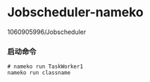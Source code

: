 # Jobscheduler-nameko
1060905996/Jobscheduler
### 启动命令
 ```
 # nameko run TaskWorker1
 nameko run classname
 
```

